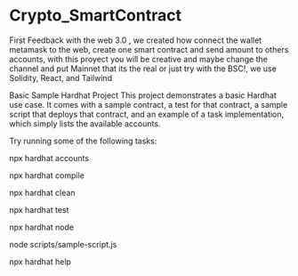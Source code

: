 # Crypto_SmartContract
First Feedback with the web 3.0 , we created how connect the wallet metamask to the web, create one smart contract and send amount to others accounts, with this proyect you will be creative and maybe change the channel and put Mainnet that its the real or just try with the BSC!, we use Solidity, React, and Tailwind


Basic Sample Hardhat Project
This project demonstrates a basic Hardhat use case. It comes with a sample contract, a test for that contract, a sample script that deploys that contract, and an example of a task implementation, which simply lists the available accounts.

Try running some of the following tasks:

npx hardhat accounts

npx hardhat compile

npx hardhat clean

npx hardhat test

npx hardhat node

node scripts/sample-script.js

npx hardhat help
